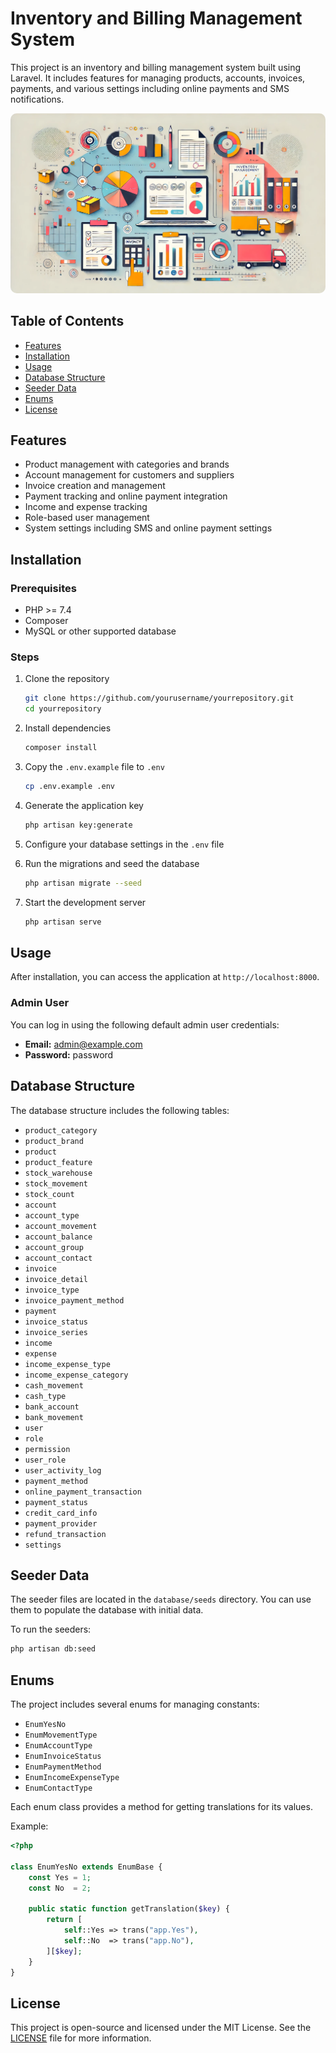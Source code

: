 # Inventory and Billing Management System

This project is an inventory and billing management system built using Laravel. It includes features for managing
products, accounts, invoices, payments, and various settings including online payments and SMS notifications.

<img src="README.webp" style="border-radius: 10px !important">

## Table of Contents

- [Features](#features)
- [Installation](#installation)
- [Usage](#usage)
- [Database Structure](#database-structure)
- [Seeder Data](#seeder-data)
- [Enums](#enums)
- [License](#license)

## Features

- Product management with categories and brands
- Account management for customers and suppliers
- Invoice creation and management
- Payment tracking and online payment integration
- Income and expense tracking
- Role-based user management
- System settings including SMS and online payment settings

## Installation

### Prerequisites

- PHP >= 7.4
- Composer
- MySQL or other supported database

### Steps

1. Clone the repository

   ```bash
   git clone https://github.com/yourusername/yourrepository.git
   cd yourrepository
   ```

2. Install dependencies

   ```bash
   composer install
   ```

3. Copy the `.env.example` file to `.env`

   ```bash
   cp .env.example .env
   ```

4. Generate the application key

   ```bash
   php artisan key:generate
   ```

5. Configure your database settings in the `.env` file

6. Run the migrations and seed the database

   ```bash
   php artisan migrate --seed
   ```

7. Start the development server

   ```bash
   php artisan serve
   ```

## Usage

After installation, you can access the application at `http://localhost:8000`.

### Admin User

You can log in using the following default admin user credentials:

- **Email:** admin@example.com
- **Password:** password

## Database Structure

The database structure includes the following tables:

- `product_category`
- `product_brand`
- `product`
- `product_feature`
- `stock_warehouse`
- `stock_movement`
- `stock_count`
- `account`
- `account_type`
- `account_movement`
- `account_balance`
- `account_group`
- `account_contact`
- `invoice`
- `invoice_detail`
- `invoice_type`
- `invoice_payment_method`
- `payment`
- `invoice_status`
- `invoice_series`
- `income`
- `expense`
- `income_expense_type`
- `income_expense_category`
- `cash_movement`
- `cash_type`
- `bank_account`
- `bank_movement`
- `user`
- `role`
- `permission`
- `user_role`
- `user_activity_log`
- `payment_method`
- `online_payment_transaction`
- `payment_status`
- `credit_card_info`
- `payment_provider`
- `refund_transaction`
- `settings`

## Seeder Data

The seeder files are located in the `database/seeds` directory. You can use them to populate the database with initial
data.

To run the seeders:

```bash
php artisan db:seed
```

## Enums

The project includes several enums for managing constants:

- `EnumYesNo`
- `EnumMovementType`
- `EnumAccountType`
- `EnumInvoiceStatus`
- `EnumPaymentMethod`
- `EnumIncomeExpenseType`
- `EnumContactType`

Each enum class provides a method for getting translations for its values.

Example:

```php
<?php

class EnumYesNo extends EnumBase {
    const Yes = 1;
    const No  = 2;

    public static function getTranslation($key) {
        return [
            self::Yes => trans("app.Yes"),
            self::No  => trans("app.No"),
        ][$key];
    }
}
```

## License

This project is open-source and licensed under the MIT License. See the [LICENSE](LICENSE) file for more information.
